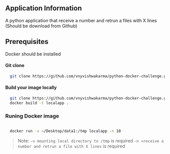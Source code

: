 
## Application Information

A python application that receive a number and retrun a files with X lines (Should be download from Github)

## Prerequisites

Docker should be installed 

#### Git clone

```bash
  git clone https://github.com/vnyvishwakarma/python-docker-challenge.git
```

#### Build your image locally

```bash
  git clone https://github.com/vnyvishwakarma/python-docker-challenge.git
  docker build -t localapp .
```

### Runing Docker image 

```bash
  
  docker run -v ~/Desktop/data1:/tmp localapp -n 10

```
> Note:  `-v mounting local directory to /tmp` is required  `-n <receive a number and retrun a file with X lines` is required 

